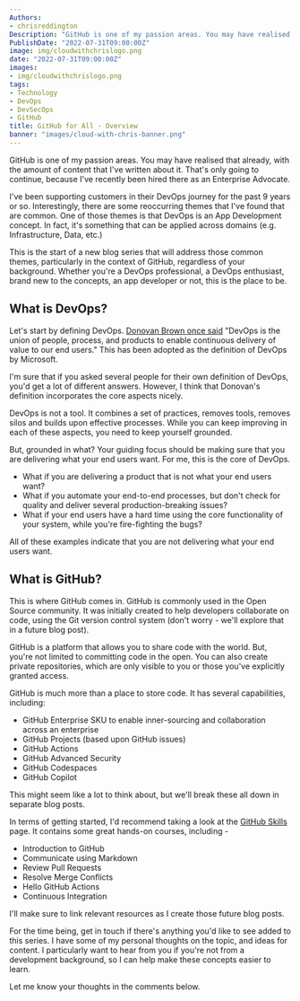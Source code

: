 ```yaml
---
Authors: 
- chrisreddington
Description: "GitHub is one of my passion areas. You may have realised that already, with the amount of content that I've written about it. That's only going to continue, because I've recently been hired there as an Enterprise Advocate. I've been supporting customers in their DevOps journey for the past 9 years or so. Interestingly, there are some reoccurring themes that I've found that are common. One of those themes is that DevOps is an App Development concept. In fact, it's something that can be applied across domains (e.g. Infrastructure, Data, etc.) This is the start of a new blog series that will address those common themes, particularly in the context of GitHub. "
PublishDate: "2022-07-31T09:00:00Z"
image: img/cloudwithchrislogo.png
date: "2022-07-31T09:00:00Z"
images:
- img/cloudwithchrislogo.png
tags:
- Technology
- DevOps
- DevSecOps
- GitHub
title: GitHub for All - Overview
banner: "images/cloud-with-chris-banner.png"
---
```

GitHub is one of my passion areas. You may have realised that already, with the amount of content that I've written about it. That's only going to continue, because I've recently been hired there as an Enterprise Advocate.

I've been supporting customers in their DevOps journey for the past 9 years or so. Interestingly, there are some reoccurring themes that I've found that are common. One of those themes is that DevOps is an App Development concept. In fact, it's something that can be applied across domains (e.g. Infrastructure, Data, etc.)

This is the start of a new blog series that will address those common themes, particularly in the context of GitHub, regardless of your background. Whether you're a DevOps professional, a DevOps enthusiast, brand new to the concepts, an app developer or not, this is the place to be.

## What is DevOps?

Let's start by defining DevOps. [Donovan Brown once said](https://devblogs.microsoft.com/devops/what-is-devops-donovan/) "DevOps is the union of people, process, and products to enable continuous delivery of value to our end users." This has been adopted as the definition of DevOps by Microsoft.

I'm sure that if you asked several people for their own definition of DevOps, you'd get a lot of different answers. However, I think that Donovan's definition incorporates the core aspects nicely.

DevOps is not a tool. It combines a set of practices, removes tools, removes silos and builds upon effective processes. While you can keep improving in each of these aspects, you need to keep yourself grounded.

But, grounded in what? Your guiding focus should be making sure that you are delivering what your end users want. For me, this is the core of DevOps.

* What if you are delivering a product that is not what your end users want?
* What if you automate your end-to-end processes, but don't check for quality and deliver several production-breaking issues?
* What if your end users have a hard time using the core functionality of your system, while you're fire-fighting the bugs?

All of these examples indicate that you are not delivering what your end users want.

## What is GitHub?

This is where GitHub comes in. GitHub is commonly used in the Open Source community. It was initially created to help developers collaborate on code, using the Git version control system (don't worry - we'll explore that in a future blog post).

GitHub is a platform that allows you to share code with the world. But, you're not limited to committing code in the open. You can also create private repositories, which are only visible to you or those you've explicitly granted access.

GitHub is much more than a place to store code. It has several capabilities, including:

- GitHub Enterprise SKU to enable inner-sourcing and collaboration across an enterprise
- GitHub Projects (based upon GitHub issues)
- GitHub Actions
- GitHub Advanced Security
- GitHub Codespaces
- GitHub Copilot

This might seem like a lot to think about, but we'll break these all down in separate blog posts.

In terms of getting started, I'd recommend taking a look at the [GitHub Skills](https://skills.github.com/) page. It contains some great hands-on courses, including -

* Introduction to GitHub
* Communicate using Markdown
* Review Pull Requests
* Resolve Merge Conflicts
* Hello GitHub Actions
* Continuous Integration

I'll make sure to link relevant resources as I create those future blog posts.

For the time being, get in touch if there's anything you'd like to see added to this series. I have some of my personal thoughts on the topic, and ideas for content. I particularly want to hear from you if you're not from a development background, so I can help make these concepts easier to learn.

Let me know your thoughts in the comments below.
